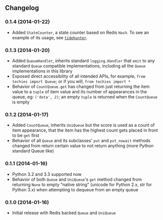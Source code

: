 ## Changelog

### 0.1.4 (2014-01-22)

* Added `StateCounter`, a state counter based on Redis `Hash`. To see an example of its usage, see [`tidehunter`](https://github.com/woozyking/tidehunter#example-2-without-limit).

### 0.1.3 (2014-01-20)

* Added `QueueHandler`, inherits standard `logging.Handler` that `emit` to any standard `Queue` compatible implementations, including all the `Queue` implementations in this library
* Exposed direct accessibility of all intended APIs, for example, `from techies import Queue`; or if you will, `from techies import *`
* Behavior of `CountQueue.get` has changed from just returning the item value to a `tuple` of item value and its number of appearances in the queue, eg: `('dota', 2)`; an empty `tuple` is returned when the `CountQueue` is empty

### 0.1.2 (2014-01-17)

* Added `CountQueue`, inherits `UniQueue` but the score is used as a count of item appearance, that the item has the highest count gets placed in front to be `get` first
* Behavior of all `Queue` and its subclasses' `put` and `put_nowait` methods changed from return certain value to not return anything (more Python standard Queue like)

### 0.1.1 (2014-01-16)

* Python 3.2 and 3.3 supported now
* Behavior of both `Queue` and `UniQueue`'s `get` method changed from returning `None` to empty "native string" (unicode for Python 2.x, str for Python 3.x) when attempting to dequeue from an empty queue

### 0.1.0 (2014-01-16)

* Initial release with Redis backed `Queue` and `UniQueue`
